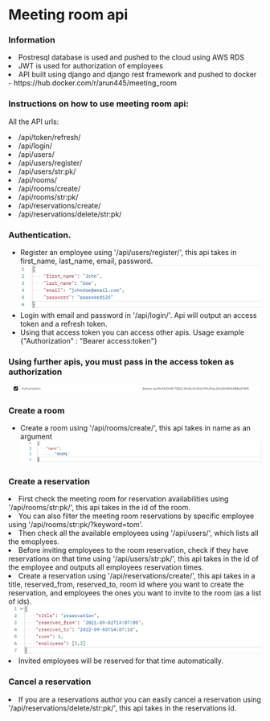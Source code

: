 <h1>Meeting room api</h1>

<h3>Information</h3>
<li>Postresql database is used and pushed to the cloud using AWS RDS</li>
<li>JWT is used for authorization of employees </li>
<li>API built using django and django rest framework and pushed to docker - https://hub.docker.com/r/arun445/meeting_room </li>



<h3>Instructions on how to use meeting room api:</h3>

All the API urls:
<li>/api/token/refresh/</li>
<li>/api/login/</li>
<li>/api/users/</li>
<li>/api/users/register/</li>
<li>/api/users/str:pk/</li>
<li>/api/rooms/</li>
<li>/api/rooms/create/</li>
<li>/api/rooms/str:pk/</li>
<li>/api/reservations/create/</li>
<li>/api/reservations/delete/str:pk/</li>

<h3>Authentication.</h3>
<ul>
<li>Register an employee using '/api/users/register/', this api takes in first_name, last_name, email, password.</li>
 <img src='readme_images/Image4.png'>
<li>Login with email and password in '/api/login/'. Api will output an access token and a refresh token. </li>
<li>Using that access token you can access other apis. Usage example {"Authorization" : "Bearer access:token"}</li>
</ul>
<h3>Using further apis, you must pass in the access token as authorization</h3>
<img src='readme_images/Image1.png'>
<h3>Create a room</h3>
<ul>
<li>Create a room using '/api/rooms/create/', this api takes in name as an argument  </li>
 <img src='readme_images/Image2.png'>
</ul>
<h3>Create a reservation</h3>
<li>First check the meeting room for reservation availabilities using '/api/rooms/str:pk/', this api takes in the id of the room.</li>
<li>You can also filter the meeting room reservations by specific employee using '/api/rooms/str:pk/?keyword=tom'.</li>
<li>Then check all the available employees using '/api/users/', which lists all the emoplyees. </li>
<li>Before inviting employees to the room reservation, check if they have reservations on that time using '/api/users/str:pk/', this api takes in the id of the employee and outputs all employees reservation times.</li>
<li>Create a reservation using '/api/reservations/create/', this api takes in a title, reserved_from, reserved_to, room id where you want to create the reservation, and employees the ones you want to invite to the room (as a list of ids).</li>
<img src='readme_images/Image3.png'>
<li>Invited employees will be reserved for that time automatically. </li>
<h3>Cancel a reservation</h3>
<li>If you are a reservations author you can easily cancel a reservation using '/api/reservations/delete/str:pk/', this api takes in the reservations id.</li>

